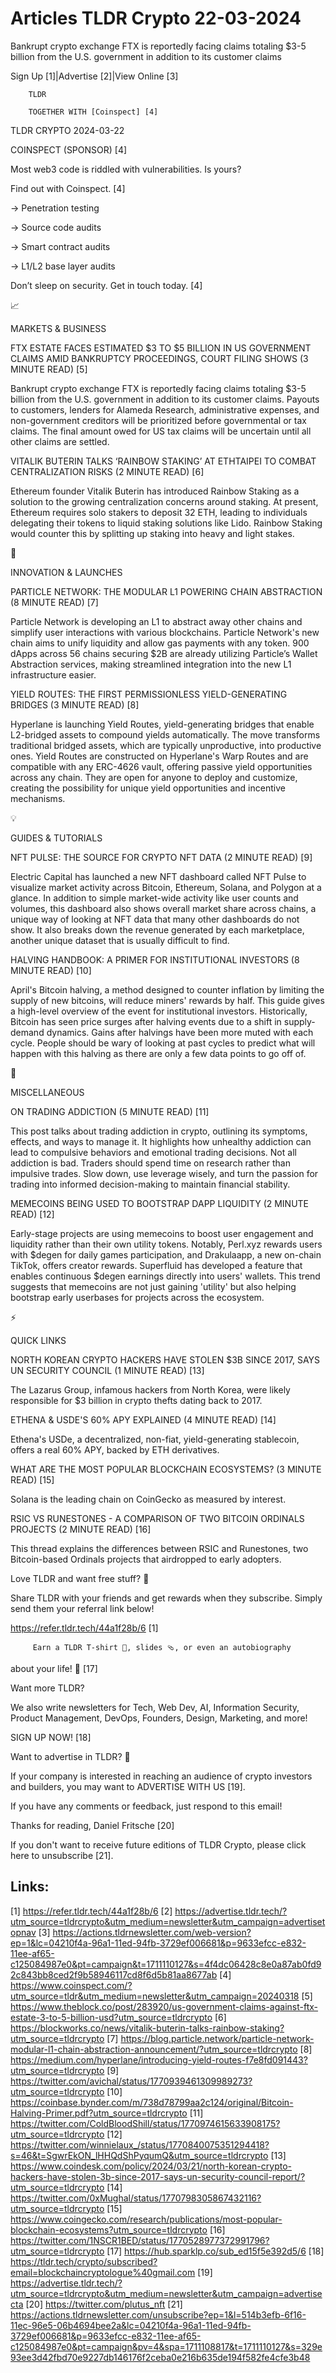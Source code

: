 # Articles TLDR Crypto 22-03-2024

Bankrupt crypto exchange FTX is reportedly facing claims totaling $3-5
billion from the U.S. government in addition to its customer claims  

Sign Up [1]|Advertise [2]|View Online [3] 

		TLDR 

		TOGETHER WITH [Coinspect] [4]

TLDR CRYPTO 2024-03-22

 COINSPECT (SPONSOR) [4] 

 Most web3 code is riddled with vulnerabilities.
Is yours?

Find out with Coinspect. [4]

→ Penetration testing

→ Source code audits

→ Smart contract audits

→ L1/L2 base layer audits

Don’t sleep on security. Get in touch today. [4]

📈 

MARKETS & BUSINESS

 FTX ESTATE FACES ESTIMATED $3 TO $5 BILLION IN US GOVERNMENT CLAIMS
AMID BANKRUPTCY PROCEEDINGS, COURT FILING SHOWS (3 MINUTE READ) [5] 

 Bankrupt crypto exchange FTX is reportedly facing claims totaling
$3-5 billion from the U.S. government in addition to its customer
claims. Payouts to customers, lenders for Alameda Research,
administrative expenses, and non-government creditors will be
prioritized before governmental or tax claims. The final amount owed
for US tax claims will be uncertain until all other claims are
settled. 

 VITALIK BUTERIN TALKS ‘RAINBOW STAKING’ AT ETHTAIPEI TO COMBAT
CENTRALIZATION RISKS (2 MINUTE READ) [6] 

 Ethereum founder Vitalik Buterin has introduced Rainbow Staking as a
solution to the growing centralization concerns around staking. At
present, Ethereum requires solo stakers to deposit 32 ETH, leading to
individuals delegating their tokens to liquid staking solutions like
Lido. Rainbow Staking would counter this by splitting up staking into
heavy and light stakes. 

🚀 

INNOVATION & LAUNCHES

 PARTICLE NETWORK: THE MODULAR L1 POWERING CHAIN ABSTRACTION (8 MINUTE
READ) [7] 

 Particle Network is developing an L1 to abstract away other chains
and simplify user interactions with various blockchains. Particle
Network's new chain aims to unify liquidity and allow gas payments
with any token. 900 dApps across 56 chains securing $2B are already
utilizing Particle’s Wallet Abstraction services, making streamlined
integration into the new L1 infrastructure easier. 

 YIELD ROUTES: THE FIRST PERMISSIONLESS YIELD-GENERATING BRIDGES (3
MINUTE READ) [8] 

 Hyperlane is launching Yield Routes, yield-generating bridges that
enable L2-bridged assets to compound yields automatically. The move
transforms traditional bridged assets, which are typically
unproductive, into productive ones. Yield Routes are constructed on
Hyperlane's Warp Routes and are compatible with any ERC-4626 vault,
offering passive yield opportunities across any chain. They are open
for anyone to deploy and customize, creating the possibility for
unique yield opportunities and incentive mechanisms. 

💡 

GUIDES & TUTORIALS

 NFT PULSE: THE SOURCE FOR CRYPTO NFT DATA (2 MINUTE READ) [9] 

 Electric Capital has launched a new NFT dashboard called NFT Pulse to
visualize market activity across Bitcoin, Ethereum, Solana, and
Polygon at a glance. In addition to simple market-wide activity like
user counts and volumes, this dashboard also shows overall market
share across chains, a unique way of looking at NFT data that many
other dashboards do not show. It also breaks down the revenue
generated by each marketplace, another unique dataset that is usually
difficult to find. 

 HALVING HANDBOOK: A PRIMER FOR INSTITUTIONAL INVESTORS (8 MINUTE
READ) [10] 

 April's Bitcoin halving, a method designed to counter inflation by
limiting the supply of new bitcoins, will reduce miners' rewards by
half. This guide gives a high-level overview of the event for
institutional investors. Historically, Bitcoin has seen price surges
after halving events due to a shift in supply-demand dynamics. Gains
after halvings have been more muted with each cycle. People should be
wary of looking at past cycles to predict what will happen with this
halving as there are only a few data points to go off of. 

🦄 

MISCELLANEOUS

 ON TRADING ADDICTION (5 MINUTE READ) [11] 

 This post talks about trading addiction in crypto, outlining its
symptoms, effects, and ways to manage it. It highlights how unhealthy
addiction can lead to compulsive behaviors and emotional trading
decisions. Not all addiction is bad. Traders should spend time on
research rather than impulsive trades. Slow down, use leverage wisely,
and turn the passion for trading into informed decision-making to
maintain financial stability. 

 MEMECOINS BEING USED TO BOOTSTRAP DAPP LIQUIDITY (2 MINUTE READ) [12]


 Early-stage projects are using memecoins to boost user engagement and
liquidity rather than their own utility tokens. Notably, Perl.xyz
rewards users with $degen for daily games participation, and
Drakulaapp, a new on-chain TikTok, offers creator rewards. Superfluid
has developed a feature that enables continuous $degen earnings
directly into users' wallets. This trend suggests that memecoins are
not just gaining 'utility' but also helping bootstrap early userbases
for projects across the ecosystem. 

⚡ 

QUICK LINKS

 NORTH KOREAN CRYPTO HACKERS HAVE STOLEN $3B SINCE 2017, SAYS UN
SECURITY COUNCIL (1 MINUTE READ) [13] 

 The Lazarus Group, infamous hackers from North Korea, were likely
responsible for $3 billion in crypto thefts dating back to 2017. 

 ETHENA & USDE'S 60% APY EXPLAINED (4 MINUTE READ) [14] 

 Ethena's USDe, a decentralized, non-fiat, yield-generating
stablecoin, offers a real 60% APY, backed by ETH derivatives. 

 WHAT ARE THE MOST POPULAR BLOCKCHAIN ECOSYSTEMS? (3 MINUTE READ) [15]


 Solana is the leading chain on CoinGecko as measured by interest. 

 RSIC VS RUNESTONES - A COMPARISON OF TWO BITCOIN ORDINALS PROJECTS (2
MINUTE READ) [16] 

 This thread explains the differences between RSIC and Runestones, two
Bitcoin-based Ordinals projects that airdropped to early adopters. 

Love TLDR and want free stuff? 🎁

 Share TLDR with your friends and get rewards when they subscribe.
Simply send them your referral link below! 

 https://refer.tldr.tech/44a1f28b/6 [1] 

		 Earn a TLDR T-shirt 👕, slides 🩴, or even an autobiography
about your life! 🤯 [17] 

Want more TLDR?

 We also write newsletters for Tech, Web Dev, AI, Information
Security, Product Management, DevOps, Founders, Design, Marketing, and
more! 

SIGN UP NOW! [18] 

Want to advertise in TLDR? 📰

 If your company is interested in reaching an audience of crypto
investors and builders, you may want to ADVERTISE WITH US [19]. 

 If you have any comments or feedback, just respond to this email! 

Thanks for reading, 
Daniel Fritsche [20] 

If you don't want to receive future editions of TLDR Crypto,
please click here to unsubscribe [21]. 

 

Links:
------
[1] https://refer.tldr.tech/44a1f28b/6
[2] https://advertise.tldr.tech/?utm_source=tldrcrypto&utm_medium=newsletter&utm_campaign=advertisetopnav
[3] https://actions.tldrnewsletter.com/web-version?ep=1&lc=04210f4a-96a1-11ed-94fb-3729ef006681&p=9633efcc-e832-11ee-af65-c125084987e0&pt=campaign&t=1711110127&s=4f4dc06428c8e0a87ab0fd92c843bb8ced2f9b58946117cd8f6d5b81aa8677ab
[4] https://www.coinspect.com/?utm_source=tldr&utm_medium=newsletter&utm_campaign=20240318
[5] https://www.theblock.co/post/283920/us-government-claims-against-ftx-estate-3-to-5-billion-usd?utm_source=tldrcrypto
[6] https://blockworks.co/news/vitalik-buterin-talks-rainbow-staking?utm_source=tldrcrypto
[7] https://blog.particle.network/particle-network-modular-l1-chain-abstraction-announcement/?utm_source=tldrcrypto
[8] https://medium.com/hyperlane/introducing-yield-routes-f7e8fd091443?utm_source=tldrcrypto
[9] https://twitter.com/avichal/status/1770939461309989273?utm_source=tldrcrypto
[10] https://coinbase.bynder.com/m/738d78799aa2c124/original/Bitcoin-Halving-Primer.pdf?utm_source=tldrcrypto
[11] https://twitter.com/ColdBloodShill/status/1770974615633908175?utm_source=tldrcrypto
[12] https://twitter.com/winnielaux_/status/1770840075351294418?s=46&t=SgwrEkON_lHHQdShPyqumQ&utm_source=tldrcrypto
[13] https://www.coindesk.com/policy/2024/03/21/north-korean-crypto-hackers-have-stolen-3b-since-2017-says-un-security-council-report/?utm_source=tldrcrypto
[14] https://twitter.com/0xMughal/status/1770798305867432116?utm_source=tldrcrypto
[15] https://www.coingecko.com/research/publications/most-popular-blockchain-ecosystems?utm_source=tldrcrypto
[16] https://twitter.com/1NSCR1BED/status/1770528977372991796?utm_source=tldrcrypto
[17] https://hub.sparklp.co/sub_ed15f5e392d5/6
[18] https://tldr.tech/crypto/subscribed?email=blockchaincryptologue%40gmail.com
[19] https://advertise.tldr.tech/?utm_source=tldrcrypto&utm_medium=newsletter&utm_campaign=advertisecta
[20] https://twitter.com/plutus_nft
[21] https://actions.tldrnewsletter.com/unsubscribe?ep=1&l=514b3efb-6f16-11ec-96e5-06b4694bee2a&lc=04210f4a-96a1-11ed-94fb-3729ef006681&p=9633efcc-e832-11ee-af65-c125084987e0&pt=campaign&pv=4&spa=1711108817&t=1711110127&s=329e93ee3d42fbd70e9227db146176f2ceba0e216b635de194f582fe4cfe3b48